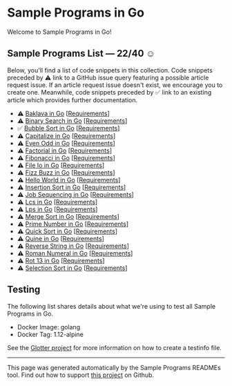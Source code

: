 # Sample Programs in Go

Welcome to Sample Programs in Go!

## Sample Programs List — 22/40 :relaxed:

Below, you'll find a list of code snippets in this collection. Code snippets preceded by :warning: link to a GitHub issue query featuring a possible article request issue. If an article request issue doesn't exist, we encourage you to create one. Meanwhile, code snippets preceded by :white_check_mark: link to an existing article which provides further documentation.

- :warning: [Baklava in Go](https://github.com//TheRenegadeCoder/sample-programs-website/issues?utf8=%E2%9C%93&q=is%3Aissue+is%3Aopen+baklava+go) [[Requirements](https://sample-programs.therenegadecoder.com/projects/baklava)]
- :warning: [Binary Search in Go](https://github.com//TheRenegadeCoder/sample-programs-website/issues?utf8=%E2%9C%93&q=is%3Aissue+is%3Aopen+binary+search+go) [[Requirements](https://sample-programs.therenegadecoder.com/projects/binary-search)]
- :white_check_mark: [Bubble Sort in Go](https://sample-programs.therenegadecoder.com/projects/bubble-sort/go) [[Requirements](https://sample-programs.therenegadecoder.com/projects/bubble-sort)]
- :warning: [Capitalize in Go](https://github.com//TheRenegadeCoder/sample-programs-website/issues?utf8=%E2%9C%93&q=is%3Aissue+is%3Aopen+capitalize+go) [[Requirements](https://sample-programs.therenegadecoder.com/projects/capitalize)]
- :warning: [Even Odd in Go](https://github.com//TheRenegadeCoder/sample-programs-website/issues?utf8=%E2%9C%93&q=is%3Aissue+is%3Aopen+even+odd+go) [[Requirements](https://sample-programs.therenegadecoder.com/projects/even-odd)]
- :warning: [Factorial in Go](https://github.com//TheRenegadeCoder/sample-programs-website/issues?utf8=%E2%9C%93&q=is%3Aissue+is%3Aopen+factorial+go) [[Requirements](https://sample-programs.therenegadecoder.com/projects/factorial)]
- :warning: [Fibonacci in Go](https://github.com//TheRenegadeCoder/sample-programs-website/issues?utf8=%E2%9C%93&q=is%3Aissue+is%3Aopen+fibonacci+go) [[Requirements](https://sample-programs.therenegadecoder.com/projects/fibonacci)]
- :warning: [File Io in Go](https://github.com//TheRenegadeCoder/sample-programs-website/issues?utf8=%E2%9C%93&q=is%3Aissue+is%3Aopen+file+io+go) [[Requirements](https://sample-programs.therenegadecoder.com/projects/file-io)]
- :warning: [Fizz Buzz in Go](https://github.com//TheRenegadeCoder/sample-programs-website/issues?utf8=%E2%9C%93&q=is%3Aissue+is%3Aopen+fizz+buzz+go) [[Requirements](https://sample-programs.therenegadecoder.com/projects/fizz-buzz)]
- :warning: [Hello World in Go](https://github.com//TheRenegadeCoder/sample-programs-website/issues?utf8=%E2%9C%93&q=is%3Aissue+is%3Aopen+hello+world+go) [[Requirements](https://sample-programs.therenegadecoder.com/projects/hello-world)]
- :warning: [Insertion Sort in Go](https://github.com//TheRenegadeCoder/sample-programs-website/issues?utf8=%E2%9C%93&q=is%3Aissue+is%3Aopen+insertion+sort+go) [[Requirements](https://sample-programs.therenegadecoder.com/projects/insertion-sort)]
- :warning: [Job Sequencing in Go](https://github.com//TheRenegadeCoder/sample-programs-website/issues?utf8=%E2%9C%93&q=is%3Aissue+is%3Aopen+job+sequencing+go) [[Requirements](https://sample-programs.therenegadecoder.com/projects/job-sequencing)]
- :warning: [Lcs in Go](https://github.com//TheRenegadeCoder/sample-programs-website/issues?utf8=%E2%9C%93&q=is%3Aissue+is%3Aopen+lcs+go) [[Requirements](https://sample-programs.therenegadecoder.com/projects/lcs)]
- :warning: [Lps in Go](https://github.com//TheRenegadeCoder/sample-programs-website/issues?utf8=%E2%9C%93&q=is%3Aissue+is%3Aopen+lps+go) [[Requirements](https://sample-programs.therenegadecoder.com/projects/lps)]
- :warning: [Merge Sort in Go](https://github.com//TheRenegadeCoder/sample-programs-website/issues?utf8=%E2%9C%93&q=is%3Aissue+is%3Aopen+merge+sort+go) [[Requirements](https://sample-programs.therenegadecoder.com/projects/merge-sort)]
- :warning: [Prime Number in Go](https://github.com//TheRenegadeCoder/sample-programs-website/issues?utf8=%E2%9C%93&q=is%3Aissue+is%3Aopen+prime+number+go) [[Requirements](https://sample-programs.therenegadecoder.com/projects/prime-number)]
- :warning: [Quick Sort in Go](https://github.com//TheRenegadeCoder/sample-programs-website/issues?utf8=%E2%9C%93&q=is%3Aissue+is%3Aopen+quick+sort+go) [[Requirements](https://sample-programs.therenegadecoder.com/projects/quick-sort)]
- :warning: [Quine in Go](https://github.com//TheRenegadeCoder/sample-programs-website/issues?utf8=%E2%9C%93&q=is%3Aissue+is%3Aopen+quine+go) [[Requirements](https://sample-programs.therenegadecoder.com/projects/quine)]
- :warning: [Reverse String in Go](https://github.com//TheRenegadeCoder/sample-programs-website/issues?utf8=%E2%9C%93&q=is%3Aissue+is%3Aopen+reverse+string+go) [[Requirements](https://sample-programs.therenegadecoder.com/projects/reverse-string)]
- :warning: [Roman Numeral in Go](https://github.com//TheRenegadeCoder/sample-programs-website/issues?utf8=%E2%9C%93&q=is%3Aissue+is%3Aopen+roman+numeral+go) [[Requirements](https://sample-programs.therenegadecoder.com/projects/roman-numeral)]
- :warning: [Rot 13 in Go](https://github.com//TheRenegadeCoder/sample-programs-website/issues?utf8=%E2%9C%93&q=is%3Aissue+is%3Aopen+rot+13+go) [[Requirements](https://sample-programs.therenegadecoder.com/projects/rot-13)]
- :warning: [Selection Sort in Go](https://github.com//TheRenegadeCoder/sample-programs-website/issues?utf8=%E2%9C%93&q=is%3Aissue+is%3Aopen+selection+sort+go) [[Requirements](https://sample-programs.therenegadecoder.com/projects/selection-sort)]

## Testing

The following list shares details about what we're using to test all Sample Programs in Go.

- Docker Image: golang
- Docker Tag: 1.12-alpine

See the [Glotter project](https://github.com/auroq/glotter) for more information on how to create a testinfo file.

---

This page was generated automatically by the Sample Programs READMEs tool. Find out how to support [this project](https://github.com/TheRenegadeCoder/sample-programs-readmes) on Github.